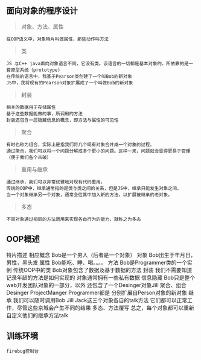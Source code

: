 ## 面向对象的程序设计

> 对象、方法、属性

    在OOP语义中，对象特片叫做属性，那些动作叫方法

> 类

    JS 与C++ java面向对象语言不同，它没有类。该语言的一切都是基本对象的，所依靠的是一套原型系统（prototype)
    在传统的语言中，我基于Pearson类创建了一个叫Bob的新对象
    JS中，我将现有的Pearson对象扩展成了一个叫做Bob的新对象

>封装

    相关的数据用于存储属性
    基于这些数据能做的事，所调用的方法
    封装还包含一层隐藏信息的概念，即方法与属性的可见性

>聚合

    有时也称为组合，实际上是指我们将几个现有对象合并成一个对象的过程。
    通过聚合，我们可以将一个问题分解成多个更小的问题。这样一来，问题就会显得更易于管理（便于我们各个击破）

>重用与继承

    通过继承，我们可以非常优雅地对现有代码重用。
    传统的OOP中，继承通常指的是类与类之间的关系，但是JS中，继承只能发生对象之间。
    当一个对象继承另一个对象，通常会往其中加入新的方法，以扩展被继承的老对象。

>多态

    不同对象通过相同的方法调用来实现各自行为的能力，就称之为多态

## OOP概述

特片描述                                        相应概念
Bob是一个男人（后者是一个对象）                       对象
Bob出生于年月日，男性，黑头发                         属性
Bob能吃、睡、喝。。。。                              方法
Bob是Programmer类的一个实例                         传统OOP中的类
Bob对象包含了数据及基于数据的方法                      封装
我们不需要知道记录年龄的方法是如何实现的
对象通常拥有一些私有数据                               信息隐藏
Bob只是整个web开发团队对象的一部分，以外
还包含了一个Desinger对象Jill                          聚合、组合
Desinger ProjectManger Programmer都是
分别扩展自Person对象的新对象                           继承
我们可以随时调用Bob Jill Jack这三个对象各自的talk方法
它们都可以正常工作，尽管这些京城会产生不同的结果           多态、方法覆写
总之，每个对象都可以重新自定义他们的继承方法talk

## 训练环境

    firebug控制台




